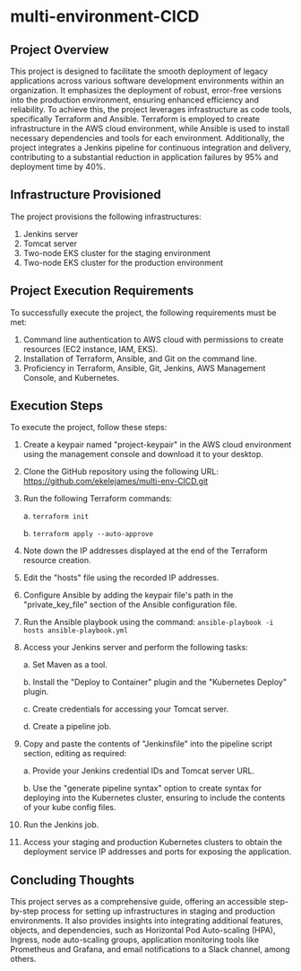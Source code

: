 # multi-environment-CICD

## Project Overview

This project is designed to facilitate the smooth deployment of legacy applications across various software development environments within an organization. It emphasizes the deployment of robust, error-free versions into the production environment, ensuring enhanced efficiency and reliability. To achieve this, the project leverages infrastructure as code tools, specifically Terraform and Ansible. Terraform is employed to create infrastructure in the AWS cloud environment, while Ansible is used to install necessary dependencies and tools for each environment. Additionally, the project integrates a Jenkins pipeline for continuous integration and delivery, contributing to a substantial reduction in application failures by 95% and deployment time by 40%.

## Infrastructure Provisioned

The project provisions the following infrastructures:

1. Jenkins server
2. Tomcat server
3. Two-node EKS cluster for the staging environment
4. Two-node EKS cluster for the production environment

## Project Execution Requirements

To successfully execute the project, the following requirements must be met:

1. Command line authentication to AWS cloud with permissions to create resources (EC2 instance, IAM, EKS).
2. Installation of Terraform, Ansible, and Git on the command line.
3. Proficiency in Terraform, Ansible, Git, Jenkins, AWS Management Console, and Kubernetes.

## Execution Steps

To execute the project, follow these steps:

1. Create a keypair named "project-keypair" in the AWS cloud environment using the management console and download it to your desktop.
2. Clone the GitHub repository using the following URL:  https://github.com/ekelejames/multi-env-CICD.git
3. Run the following Terraform commands:

   a. `terraform init`

   b. `terraform apply --auto-approve`

5. Note down the IP addresses displayed at the end of the Terraform resource creation.
6. Edit the "hosts" file using the recorded IP addresses.
7. Configure Ansible by adding the keypair file's path in the "private_key_file" section of the Ansible configuration file.
8. Run the Ansible playbook using the command: `ansible-playbook -i hosts ansible-playbook.yml`
9. Access your Jenkins server and perform the following tasks:
   
   a. Set Maven as a tool.
   
   b. Install the "Deploy to Container" plugin and the "Kubernetes Deploy" plugin.
   
   c. Create credentials for accessing your Tomcat server.
   
   d. Create a pipeline job.
   
10. Copy and paste the contents of "Jenkinsfile" into the pipeline script section, editing as required:
    
       a. Provide your Jenkins credential IDs and Tomcat server URL.
   
       b. Use the "generate pipeline syntax" option to create syntax for deploying into the Kubernetes cluster, ensuring to include the contents of your kube config files.

11. Run the Jenkins job.
12. Access your staging and production Kubernetes clusters to obtain the deployment service IP addresses and ports for exposing the application.

## Concluding Thoughts

This project serves as a comprehensive guide, offering an accessible step-by-step process for setting up infrastructures in staging and production environments. It also provides insights into integrating additional features, objects, and dependencies, such as Horizontal Pod Auto-scaling (HPA), Ingress, node auto-scaling groups, application monitoring tools like Prometheus and Grafana, and email notifications to a Slack channel, among others.
